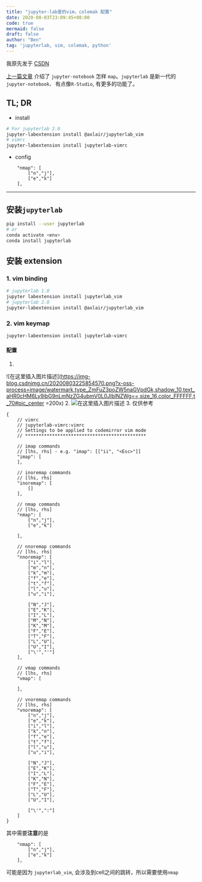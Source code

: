 ```yaml
---
title: "jupyter-lab里的vim，colemak 配置"
date: 2020-08-03T23:09:45+08:00
code: true
mermaid: false
draft: false
author: "Ben"
tag: 'jupyterlab, vim, colemak, python'
---
```


我原先发于 [CSDN](https://blog.csdn.net/BenSYZ)

[上一篇文章](../jupyterlab_colemak) 介绍了 `jupyter-notebook` 怎样 `map`。`jupyterlab` 是新一代的 `jupyter-notebook，` 有点像`R-Studio`, 有更多的功能了。

## TL; DR
* install
```sh
# For jupyterlab 2.0
jupyter-labextension install @axlair/jupyterlab_vim
# vimrc
jupyter-labextension install jupyterlab-vimrc
```
* config
```JSON5
    "nmap": [
        ["n","j"],
        ["e","k"]
    ],
```


---
## 安装`jupyterlab`
```sh
pip install --user jupyterlab
# or
conda activate <env>
conda install jupyterlab
```

## 安装 extension
### 1. vim binding
```sh
# jupyterlab 1.0
jupyter labextension install jupyterlab_vim
# jupyterlab 2.0
jupyter-labextension install @axlair/jupyterlab_vim
```

### 2. vim keymap

```sh
jupyter-labextension install jupyterlab-vimrc
```

#### 配置
1. 
![在这里插入图片描述](https://img-blog.csdnimg.cn/20200803225854570.png?x-oss-process=image/watermark,type_ZmFuZ3poZW5naGVpdGk,shadow_10,text_aHR0cHM6Ly9ibG9nLmNzZG4ubmV0L0JlblNZWg==,size_16,color_FFFFFF,t_70#pic_center =200x)
2. 
![在这里插入图片描述](https://img-blog.csdnimg.cn/20200803225927188.png#pic_center)
3. 仅供参考
```JSON5
{
    // vimrc
    // jupyterlab-vimrc:vimrc
    // Settings to be applied to codemirror vim mode
    // *********************************************

    // imap commands
    // [lhs, rhs] - e.g. "imap": [["ii", "<Esc>"]]
    "imap": [
    ],

    // inoremap commands
    // [lhs, rhs]
    "inoremap": [
        []
    ],

    // nmap commands
    // [lhs, rhs]
    "nmap": [
        ["n","j"],
        ["e","k"]

    ],

    // nnoremap commands
    // [lhs, rhs]
    "nnoremap": [
        ["i","l"],
        ["m","n"],
        ["k","m"],
        ["f","e"],
        ["t","f"],
        ["l","u"],
        ["u","i"],
        
        ["N","J"],
        ["E","K"],
        ["I","L"],
        ["M","N"],
        ["K","M"],
        ["F","E"],
        ["T","F"],
        ["L","U"],
        ["U","I"],
        ["\'","'"]
    ],

    // vmap commands
    // [lhs, rhs]
    "vmap": [
        
    ],

    // vnoremap commands
    // [lhs, rhs]
    "vnoremap": [
        ["n","j"],
        ["e","k"],
        ["i","l"],
        ["k","n"],
        ["f","e"],
        ["t","f"],
        ["l","u"],
        ["u","i"],
        
        ["N","J"],
        ["E","K"],
        ["I","L"],
        ["K","N"],
        ["F","E"],
        ["T","F"],
        ["L","U"],
        ["U","I"],
        
        ["\'",":"]
    ]
}
```

其中需要**注意**的是
```JSON5
    "nmap": [
        ["n","j"],
        ["e","k"]
    ],
```

可能是因为 `jupyterlab_vim`, 会涉及到cell之间的跳转，所以需要使用`nmap`




